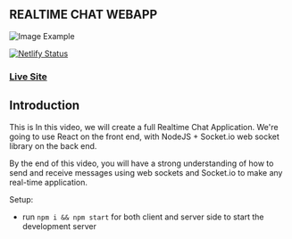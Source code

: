 ## REALTIME CHAT WEBAPP

![Image Example](https://i.ibb.co/NZT3Z4Y/stark.png)

[![Netlify Status](https://api.netlify.com/api/v1/badges/4f598e3e-3981-4bba-9959-4648927229f0/deploy-status)](https://app.netlify.com/sites/laughchatapp/deploys)

### [Live Site](https://laughchatapp.netlify.app)


## Introduction
This is 
In this video, we will create a full Realtime Chat Application. We're going to use  React on the front end, with NodeJS + Socket.io web socket library on the back end. 

By the end of this video, you will have a strong understanding of how to send and receive messages using web sockets and Socket.io to make any real-time application.

Setup:
- run ```npm i && npm start``` for both client and server side to start the development server
